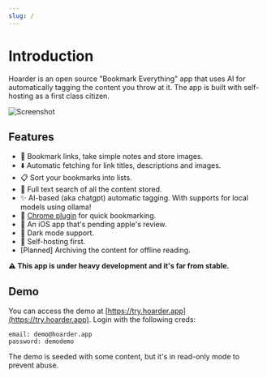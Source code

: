 ```yaml
---
slug: /
---
```


# Introduction

Hoarder is an open source "Bookmark Everything" app that uses AI for automatically tagging the content you throw at it. The app is built with self-hosting as a first class citizen.

![Screenshot](https://raw.githubusercontent.com/MohamedBassem/hoarder-app/main/screenshots/homepage.png)


## Features

- 🔗 Bookmark links, take simple notes and store images.
- ⬇️ Automatic fetching for link titles, descriptions and images.
- 📋 Sort your bookmarks into lists.
- 🔎 Full text search of all the content stored.
- ✨ AI-based (aka chatgpt) automatic tagging. With supports for local models using ollama!
- 🔖 [Chrome plugin](https://chromewebstore.google.com/detail/hoarder/kgcjekpmcjjogibpjebkhaanilehneje) for quick bookmarking.
- 📱 An iOS app that's pending apple's review.
- 🌙 Dark mode support.
- 💾 Self-hosting first.
- [Planned] Archiving the content for offline reading.

**⚠️ This app is under heavy development and it's far from stable.**


## Demo

You can access the demo at [https://try.hoarder.app](https://try.hoarder.app). Login with the following creds:

```
email: demo@hoarder.app
password: demodemo
```

The demo is seeded with some content, but it's in read-only mode to prevent abuse.
